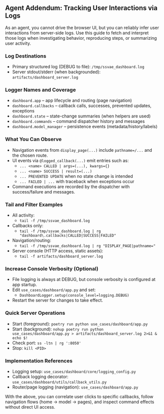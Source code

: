 ## Agent Addendum: Tracking User Interactions via Logs

As an agent, you cannot drive the browser UI, but you can reliably infer user interactions from server-side logs. Use this guide to fetch and interpret those logs when investigating behavior, reproducing steps, or summarizing user activity.

### Log Destinations
- Primary structured log (DEBUG to file): `/tmp/ssvae_dashboard.log`
- Server stdout/stderr (when backgrounded): `artifacts/dashboard_server.log`

### Logger Names and Coverage
- `dashboard.app` – app lifecycle and routing (page navigation)
- `dashboard.callbacks` – callback calls, successes, prevented updates, exceptions
- `dashboard.state` – state-change summaries (when helpers are used)
- `dashboard.commands` – command dispatcher history and messages
- `dashboard.model_manager` – persistence events (metadata/history/labels)

### What You Can Observe
- Navigation events from `display_page(...)` include `pathname=/...` and the chosen route.
- UI events via `@logged_callback(...)` emit entries such as:
  - `... <name> CALLED | args=(...), kwargs={}`
  - `... <name> SUCCESS | result=(...)`
  - `... PREVENTED UPDATE` when no state change is intended
  - `... FAILED | ...` with traceback when exceptions occur
- Command executions are recorded by the dispatcher with success/failure and messages.

### Tail and Filter Examples
- All activity:
  - `tail -f /tmp/ssvae_dashboard.log`
- Callbacks only:
  - `tail -f /tmp/ssvae_dashboard.log | rg "dashboard\.callbacks|CALLED|SUCCESS|FAILED"`
- Navigation/routing:
  - `tail -f /tmp/ssvae_dashboard.log | rg "DISPLAY_PAGE|pathname="`
- Server console (HTTP access, static assets):
  - `tail -f artifacts/dashboard_server.log`

### Increase Console Verbosity (Optional)
- File logging is always at DEBUG, but console verbosity is configured at app startup.
- Edit `use_cases/dashboard/app.py` and set:
  - `DashboardLogger.setup(console_level=logging.DEBUG)`
- Restart the server for changes to take effect.

### Quick Server Operations
- Start (foreground): `poetry run python use_cases/dashboard/app.py`
- Start (background): `nohup poetry run python use_cases/dashboard/app.py > artifacts/dashboard_server.log 2>&1 & echo $!`
- Check port: `ss -ltn | rg ':8050'`
- Stop: `kill <PID>`

### Implementation References
- Logging setup: `use_cases/dashboard/core/logging_config.py`
- Callback logging decorator: `use_cases/dashboard/utils/callback_utils.py`
- Router/page logging (navigation): `use_cases/dashboard/app.py`

With the above, you can correlate user clicks to specific callbacks, follow navigation flows (home → model → pages), and inspect command effects without direct UI access.

